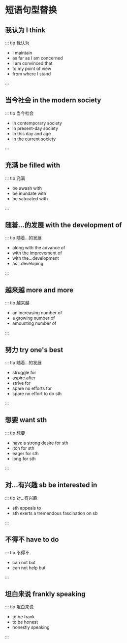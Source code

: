 # 短语句型替换

## 我认为 I think

::: tip 我认为

- I maintain
- as far as I am concerned
- I am convinced that
- to my point of view
- from where I stand

:::

## 当今社会 in the modern society

::: tip 当今社会

- in contemporary society
- in present-day society
- in this day and age
- in the current society

:::

## 充满 be filled with

::: tip 充满

- be awash with
- be inundate with
- be saturated with

:::

## 随着...的发展 with the development of

::: tip 随着...的发展

- along with the advance of
- with the improvement of
- with the...development
- as...developing

:::

## 越来越 more and more

::: tip 越来越

- an increasing number of
- a growing number of
- amounting number of

:::

## 努力 try one's best

::: tip 随着...的发展

- struggle for
- aspire after
- strive for
- spare no efforts for
- spare no effort to do sth

:::

## 想要 want sth

::: tip 想要

- have a strong desire for sth
- itch for sth
- eager for sth
- long for sth

:::

## 对...有兴趣 sb be interested in

::: tip 对...有兴趣

- sth appeals to
- sth exerts a tremendous fascination on sb

:::

## 不得不 have to do

::: tip 不得不

- can not but
- can not help but

:::

## 坦白来说 frankly speaking

::: tip 坦白来说

- to be frank
- to be honest
- honestly speaking

:::
